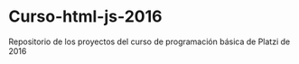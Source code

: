 # Curso-html-js-2016
Repositorio de los proyectos del curso de programación básica de Platzi de 2016
